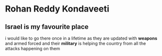 # Rohan Reddy Kondaveeti
## Israel is my favourite place
i would like to go there once in a lifetime as they are updated with **weapons** and armed forced and their **military** is helping the country from all the attacks happening on them